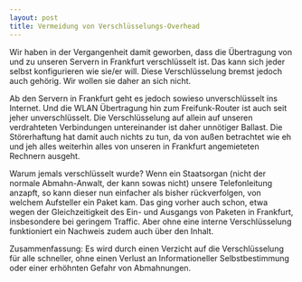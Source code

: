 ```yaml
---
layout: post
title: Vermeidung von Verschlüsselungs-Overhead
---
```


Wir haben in der Vergangenheit damit geworben, dass die Übertragung von und
zu unseren Servern in Frankfurt verschlüsselt ist. Das kann sich jeder
selbst konfigurieren wie sie/er will. Diese Verschlüsselung bremst
jedoch auch gehörig. Wir wollen sie daher an sich nicht.

Ab den Servern in Frankfurt geht es jedoch sowieso unverschlüsselt 
ins Internet. Und die WLAN Übertragung hin zum Freifunk-Router ist auch seit jeher
unverschlüsselt. Die Verschlüsselung auf allein auf unseren verdrahteten
Verbindungen untereinander ist daher unnötiger Ballast. Die Störerhaftung
hat damit auch nichts zu tun, da von außen betrachtet wie eh und jeh alles
weiterhin alles von unseren in Frankfurt angemieteten Rechnern ausgeht.

Warum jemals verschlüsselt wurde? Wenn ein Staatsorgan (nicht der normale
Abmahn-Anwalt, der kann sowas nicht) unsere Telefonleitung anzapft, so kann
dieser nun einfacher als bisher rückverfolgen, von welchem Aufsteller ein 
Paket kam. Das ging vorher auch schon, etwa wegen der Gleichzeitigkeit
des Ein- und Ausgangs von Paketen in Frankfurt, insbesondere bei geringem
Traffic. Aber ohne eine interne Verschlüsselung funktioniert ein Nachweis
zudem auch über den Inhalt.

Zusammenfassung: Es wird durch einen Verzicht auf die Verschlüsselung für alle
schneller, ohne einen Verlust an Informationeller Selbstbestimmung oder einer
erhöhnten Gefahr von Abmahnungen. 
